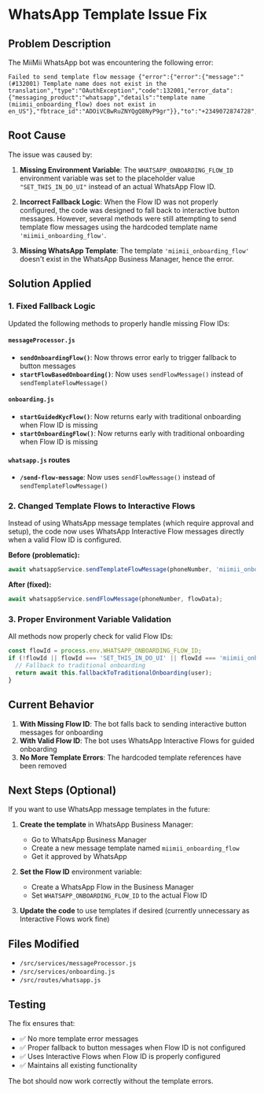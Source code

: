 # WhatsApp Template Issue Fix

## Problem Description

The MiiMii WhatsApp bot was encountering the following error:

```
Failed to send template flow message {"error":{"error":{"message":"(#132001) Template name does not exist in the translation","type":"OAuthException","code":132001,"error_data":{"messaging_product":"whatsapp","details":"template name (miimii_onboarding_flow) does not exist in en_US"},"fbtrace_id":"ADOiVCBwRuZNYQgQ8NyP9gr"}},"to":"+2349072874728","templateName":"miimii_onboarding_flow"}
```

## Root Cause

The issue was caused by:

1. **Missing Environment Variable**: The `WHATSAPP_ONBOARDING_FLOW_ID` environment variable was set to the placeholder value `"SET_THIS_IN_DO_UI"` instead of an actual WhatsApp Flow ID.

2. **Incorrect Fallback Logic**: When the Flow ID was not properly configured, the code was designed to fall back to interactive button messages. However, several methods were still attempting to send template flow messages using the hardcoded template name `'miimii_onboarding_flow'`.

3. **Missing WhatsApp Template**: The template `'miimii_onboarding_flow'` doesn't exist in the WhatsApp Business Manager, hence the error.

## Solution Applied

### 1. Fixed Fallback Logic

Updated the following methods to properly handle missing Flow IDs:

#### `messageProcessor.js`
- **`sendOnboardingFlow()`**: Now throws error early to trigger fallback to button messages
- **`startFlowBasedOnboarding()`**: Now uses `sendFlowMessage()` instead of `sendTemplateFlowMessage()`

#### `onboarding.js`  
- **`startGuidedKycFlow()`**: Now returns early with traditional onboarding when Flow ID is missing
- **`startOnboardingFlow()`**: Now returns early with traditional onboarding when Flow ID is missing

#### `whatsapp.js` routes
- **`/send-flow-message`**: Now uses `sendFlowMessage()` instead of `sendTemplateFlowMessage()`

### 2. Changed Template Flows to Interactive Flows

Instead of using WhatsApp message templates (which require approval and setup), the code now uses WhatsApp Interactive Flow messages directly when a valid Flow ID is configured.

**Before (problematic):**
```javascript
await whatsappService.sendTemplateFlowMessage(phoneNumber, 'miimii_onboarding_flow', templateFlowData);
```

**After (fixed):**
```javascript
await whatsappService.sendFlowMessage(phoneNumber, flowData);
```

### 3. Proper Environment Variable Validation

All methods now properly check for valid Flow IDs:

```javascript
const flowId = process.env.WHATSAPP_ONBOARDING_FLOW_ID;
if (!flowId || flowId === 'SET_THIS_IN_DO_UI' || flowId === 'miimii_onboarding_flow') {
  // Fallback to traditional onboarding
  return await this.fallbackToTraditionalOnboarding(user);
}
```

## Current Behavior

1. **With Missing Flow ID**: The bot falls back to sending interactive button messages for onboarding
2. **With Valid Flow ID**: The bot uses WhatsApp Interactive Flows for guided onboarding
3. **No More Template Errors**: The hardcoded template references have been removed

## Next Steps (Optional)

If you want to use WhatsApp message templates in the future:

1. **Create the template** in WhatsApp Business Manager:
   - Go to WhatsApp Business Manager
   - Create a new message template named `miimii_onboarding_flow`
   - Get it approved by WhatsApp

2. **Set the Flow ID** environment variable:
   - Create a WhatsApp Flow in the Business Manager
   - Set `WHATSAPP_ONBOARDING_FLOW_ID` to the actual Flow ID

3. **Update the code** to use templates if desired (currently unnecessary as Interactive Flows work fine)

## Files Modified

- `/src/services/messageProcessor.js`
- `/src/services/onboarding.js` 
- `/src/routes/whatsapp.js`

## Testing

The fix ensures that:
- ✅ No more template error messages
- ✅ Proper fallback to button messages when Flow ID is not configured
- ✅ Uses Interactive Flows when Flow ID is properly configured
- ✅ Maintains all existing functionality

The bot should now work correctly without the template errors.